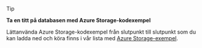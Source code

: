 > [!TIP]
> 
> **Ta en titt på databasen med Azure Storage-kodexempel**
> 
> Lättanvända Azure Storage-kodexempel från slutpunkt till slutpunkt som du kan ladda ned och köra finns i vår lista med [Azure Storage-exempel](https://docs.microsoft.com/en-us/azure/storage/storage-samples-dotnet).


